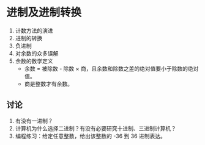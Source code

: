 # 进制及进制转换

1. 计数方法的演进
1. 进制的转换
1. 负进制
1. 对余数的众多误解
1. 余数的数学定义
   - 余数 = 被除数 - 除数 × 商，且余数和除数之差的绝对值要小于除数的绝对值。
   - 商是整数才有余数。

		
## 讨论

1. 有没有一进制？
1. 计算机为什么选择二进制？有没有必要研究十进制、三进制计算机？
1. 编程练习：给定任意整数，给出该整数的 -36 到 36 进制表达。

